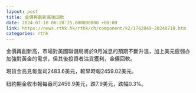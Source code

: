 ```yaml
---
layout: post
title: 金價再創新高後回軟
date: 2024-07-18 06:28:25.000000000 +08:00
link: https://news.rthk.hk/rthk/ch/component/k2/1762049-20240718.htm
categories: rthk
---
```


金價再創新高，市場對美國聯儲局將於9月減息的預期不斷升溫，加上美元疲弱亦加強對黃金的需求，但其後投資者沽貨獲利，金價回軟。

現貨金高見每盎司2483.6美元，較早時報2459.02美元。

紐約期金收市報每盎司2459.9美元，跌7.9美元，跌幅0.3%。
